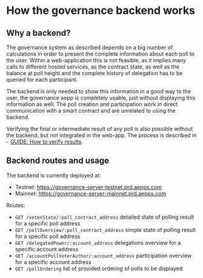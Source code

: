 # How the governance backend works

## Why a backend?

The governance system as described depends on a big number of calculations in order to present the complete information about each poll to the user.
Within a web-application this is not feasible, as it implies many calls to different hosted services, as the contract state, as well as the balance at poll height and the complete history of delegation has to be queried for each participant.

The backend is only needed to show this information in a good way to the user, the governance aepp is completely usable, just without displaying this information as well. The poll creation and participation work in direct communication with a smart contract and are unrelated to using the backend.

Verifying the final or intermediate result of any poll is also possible without the backend, but not integrated in the web-app. The process is described in  - [GUIDE: How to verify results](./how-to-verify-results.md).

## Backend routes and usage

The backend is currently deployed at:
 - Testnet: https://governance-server-testnet.prd.aepps.com
 - Mainnet: https://governance-server-mainnet.prd.aepps.com

Routes:
 - `GET /votesState/:poll_contract_address` detailed state of polling result for a specific poll address
 - `GET /pollOverview/:poll_contract_address` simple state of polling result for a specific poll address
 - `GET /delegatedPower/:account_address` delegations overview for a specific account address
 - `GET /accountPollVoterAuthor/:account_address` participation overview for a specific account address
 - `GET /pollOrdering` list of provided ordering of polls to be displayed
